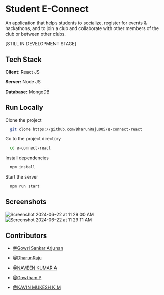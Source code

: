 
# Student E-Connect

An application that helps students to socialize, register for events & hackathons, and to join a club and collaborate with other members of the club or between other clubs.

[STILL IN DEVELOPMENT STAGE]




## Tech Stack

**Client:** React JS

**Server:** Node JS

**Database:** MongoDB 

## Run Locally

Clone the project

```bash
  git clone https://github.com/DharunRaju005/e-connect-react
```

Go to the project directory

```bash
  cd e-connect-react
```

Install dependencies

```bash
  npm install
```

Start the server

```bash
  npm run start
```



## Screenshots

![Screenshot 2024-06-22 at 11 29 00 AM](https://github.com/DharunRaju005/e-connect-react/assets/166409869/793f1647-6200-4d03-855b-5acf7c5aae04)
![Screenshot 2024-06-22 at 11 29 11 AM](https://github.com/DharunRaju005/e-connect-react/assets/166409869/cee0ae48-a259-4293-bda7-55bad1e762a1)

## Contributors

- [@Gowri Sankar Arjunan](https://github.com/sankar-arjunan)


- [@DharunRaju](https://github.com/DharunRaju005)


- [@NAVEEN KUMAR A](https://github.com/NAVEEN240804)


- [@Gowtham P](https://github.com/GOWTHAM-97-GRADE)


- [@KAVIN MUKESH K M](https://github.com/KAVINMUKESHKM)


